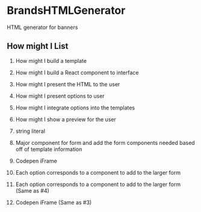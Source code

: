 # BrandsHTMLGenerator
HTML generator for banners

## How might I List
1. How might I build a template
2. How might I build a React component to interface
3. How might I present the HTML to the user
4. How might I present options to user
5. How might I integrate options into the templates
6. How might I show a preview for the user

1. string literal
2. Major component for form and add the form components needed based off of template information
3. Codepen iFrame
4. Each option corresponds to a component to add to the larger form
5. Each option corresponds to a component to add to the larger form (Same as #4)
6. Codepen iFrame (Same as #3)
